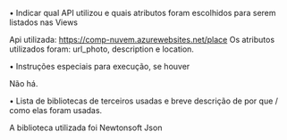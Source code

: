 • Indicar qual API utilizou e quais atributos foram escolhidos para serem listados nas Views

Api utilizada: https://comp-nuvem.azurewebsites.net/place
Os atributos utilizados foram: url_photo, description e location.


• Instruções especiais para execução, se houver

Não há.


• Lista de bibliotecas de terceiros usadas e breve descrição de por que / como elas foram usadas.

A biblioteca utilizada foi Newtonsoft Json
